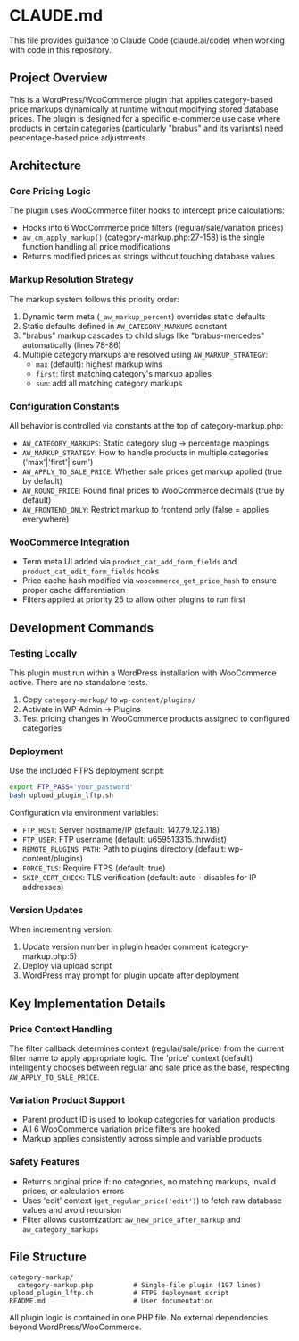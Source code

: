 # CLAUDE.md

This file provides guidance to Claude Code (claude.ai/code) when working with code in this repository.

## Project Overview

This is a WordPress/WooCommerce plugin that applies category-based price markups dynamically at runtime without modifying stored database prices. The plugin is designed for a specific e-commerce use case where products in certain categories (particularly "brabus" and its variants) need percentage-based price adjustments.

## Architecture

### Core Pricing Logic

The plugin uses WooCommerce filter hooks to intercept price calculations:
- Hooks into 6 WooCommerce price filters (regular/sale/variation prices)
- `aw_cm_apply_markup()` (category-markup.php:27-158) is the single function handling all price modifications
- Returns modified prices as strings without touching database values

### Markup Resolution Strategy

The markup system follows this priority order:
1. Dynamic term meta (`_aw_markup_percent`) overrides static defaults
2. Static defaults defined in `AW_CATEGORY_MARKUPS` constant
3. "brabus" markup cascades to child slugs like "brabus-mercedes" automatically (lines 78-86)
4. Multiple category markups are resolved using `AW_MARKUP_STRATEGY`:
   - `max` (default): highest markup wins
   - `first`: first matching category's markup applies
   - `sum`: add all matching category markups

### Configuration Constants

All behavior is controlled via constants at the top of category-markup.php:
- `AW_CATEGORY_MARKUPS`: Static category slug → percentage mappings
- `AW_MARKUP_STRATEGY`: How to handle products in multiple categories ('max'|'first'|'sum')
- `AW_APPLY_TO_SALE_PRICE`: Whether sale prices get markup applied (true by default)
- `AW_ROUND_PRICE`: Round final prices to WooCommerce decimals (true by default)
- `AW_FRONTEND_ONLY`: Restrict markup to frontend only (false = applies everywhere)

### WooCommerce Integration

- Term meta UI added via `product_cat_add_form_fields` and `product_cat_edit_form_fields` hooks
- Price cache hash modified via `woocommerce_get_price_hash` to ensure proper cache differentiation
- Filters applied at priority 25 to allow other plugins to run first

## Development Commands

### Testing Locally
This plugin must run within a WordPress installation with WooCommerce active. There are no standalone tests.

1. Copy `category-markup/` to `wp-content/plugins/`
2. Activate in WP Admin → Plugins
3. Test pricing changes in WooCommerce products assigned to configured categories

### Deployment
Use the included FTPS deployment script:

```bash
export FTP_PASS='your_password'
bash upload_plugin_lftp.sh
```

Configuration via environment variables:
- `FTP_HOST`: Server hostname/IP (default: 147.79.122.118)
- `FTP_USER`: FTP username (default: u659513315.thrwdist)
- `REMOTE_PLUGINS_PATH`: Path to plugins directory (default: wp-content/plugins)
- `FORCE_TLS`: Require FTPS (default: true)
- `SKIP_CERT_CHECK`: TLS verification (default: auto - disables for IP addresses)

### Version Updates
When incrementing version:
1. Update version number in plugin header comment (category-markup.php:5)
2. Deploy via upload script
3. WordPress may prompt for plugin update after deployment

## Key Implementation Details

### Price Context Handling
The filter callback determines context (regular/sale/price) from the current filter name to apply appropriate logic. The 'price' context (default) intelligently chooses between regular and sale price as the base, respecting `AW_APPLY_TO_SALE_PRICE`.

### Variation Product Support
- Parent product ID is used to lookup categories for variation products
- All 6 WooCommerce variation price filters are hooked
- Markup applies consistently across simple and variable products

### Safety Features
- Returns original price if: no categories, no matching markups, invalid prices, or calculation errors
- Uses 'edit' context (`get_regular_price('edit')`) to fetch raw database values and avoid recursion
- Filter allows customization: `aw_new_price_after_markup` and `aw_category_markups`

## File Structure

```
category-markup/
  category-markup.php          # Single-file plugin (197 lines)
upload_plugin_lftp.sh          # FTPS deployment script
README.md                      # User documentation
```

All plugin logic is contained in one PHP file. No external dependencies beyond WordPress/WooCommerce.
